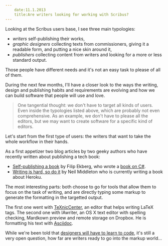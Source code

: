 ```yaml
---
    date:11.1.2013
    title:Are writers looking for working with Scribus?
---
```

Looking at the Scribus users base, I see three main typologies:

- _writers_ self-publishing their works,
- _graphic designers_ collecting texts from commissioners, giving it a readable form, and putting a nice skin around it,
- _publishers_ collecting content from writers and looking for a more or less standard output.

Those people have different needs and it's not an easy task to please of all of them.

During the next few months, I'll have a closer look to the ways the writing, design and publishing habits and requirements are evolving and how we can build software that people will use and love.

> One tangential thought: we don't have to target all kinds of users. Even inside the typologies listed above, which are probably not even comprehensive. As an example, we don't have to please all the editors, but we may want to create software for a specific kind of editors.

Let's start from the first type of users: the writers that want to take the whole workflow in their hands.

As a first appetizer two blog articles by two geeky authors who have recently written about publishing a tech book:

- [Self-publishing a book](http://blog.filipekberg.se/2012/08/27/self-publishing-a-book-part-1-where-it-all-began/) by Filip Ekberg, who wrote a [book on C#](http://www.amazon.com/C-Smorgasbord-Filip-Ekberg/dp/1468152106/).
- [Writing is hard, so do it](http://kyan.com/blog/2013/1/29/writing-is-hard-so-do-it) by Neil Middleton who is currently writing a book about Heroku.

The most interesting parts: both choose to go for tools that allow them to focus on the task of writing, and are directly typing some markup to generate the formatting in the targetted output.

The first one went with [TeXnicCenter](http://www.texniccenter.org/), an editor that helps writing LaTeX tags. The second one with IAwriter, an OS X text editor with spelling checking, Mardkown preview and remote storage on Dropbox. He is formatting his text with [Asciidoc](http://www.methods.co.nz/asciidoc/).

While we're been told that [designers will have to learn to code](https://medium.com/design-startups/6c423fc5ccef), it's still a very open question, how far are writers ready to go into the markup world...
